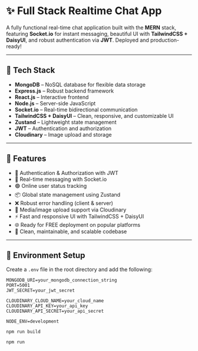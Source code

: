 # ✨ Full Stack Realtime Chat App

A fully functional real-time chat application built with the **MERN** stack, featuring **Socket.io** for instant messaging, beautiful UI with **TailwindCSS + DaisyUI**, and robust authentication via **JWT**. Deployed and production-ready!

---

## 🚀 Tech Stack

- **MongoDB** – NoSQL database for flexible data storage  
- **Express.js** – Robust backend framework  
- **React.js** – Interactive frontend  
- **Node.js** – Server-side JavaScript  
- **Socket.io** – Real-time bidirectional communication  
- **TailwindCSS + DaisyUI** – Clean, responsive, and customizable UI  
- **Zustand** – Lightweight state management  
- **JWT** – Authentication and authorization  
- **Cloudinary** – Image upload and storage  

---

## 🎯 Features

- 🔐 Authentication & Authorization with JWT  
- 💬 Real-time messaging with Socket.io  
- 🟢 Online user status tracking  
- 📦 Global state management using Zustand  
- ❌ Robust error handling (client & server)  
- 📸 Media/image upload support via Cloudinary  
- ⚡ Fast and responsive UI with TailwindCSS + DaisyUI  
- 🌐 Ready for FREE deployment on popular platforms  
- 🧪 Clean, maintainable, and scalable codebase  

---

## 📁 Environment Setup

Create a `.env` file in the root directory and add the following:

```env
MONGODB_URI=your_mongodb_connection_string
PORT=5001
JWT_SECRET=your_jwt_secret

CLOUDINARY_CLOUD_NAME=your_cloud_name
CLOUDINARY_API_KEY=your_api_key
CLOUDINARY_API_SECRET=your_api_secret

NODE_ENV=development
```



```
npm run build

npm run
```
